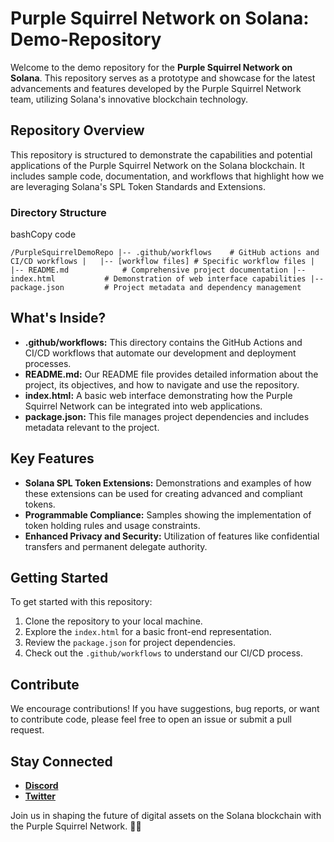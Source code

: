 Purple Squirrel Network on Solana: Demo-Repository
==================================================

Welcome to the demo repository for the **Purple Squirrel Network on Solana**. This repository serves as a prototype and showcase for the latest advancements and features developed by the Purple Squirrel Network team, utilizing Solana's innovative blockchain technology.

Repository Overview
-------------------

This repository is structured to demonstrate the capabilities and potential applications of the Purple Squirrel Network on the Solana blockchain. It includes sample code, documentation, and workflows that highlight how we are leveraging Solana's SPL Token Standards and Extensions.

### Directory Structure

bashCopy code

`/PurpleSquirrelDemoRepo |-- .github/workflows    # GitHub actions and CI/CD workflows |   |-- [workflow files] # Specific workflow files | |-- README.md            # Comprehensive project documentation |-- index.html           # Demonstration of web interface capabilities |-- package.json         # Project metadata and dependency management`

What's Inside?
--------------

*   **.github/workflows:** This directory contains the GitHub Actions and CI/CD workflows that automate our development and deployment processes.
*   **README.md:** Our README file provides detailed information about the project, its objectives, and how to navigate and use the repository.
*   **index.html:** A basic web interface demonstrating how the Purple Squirrel Network can be integrated into web applications.
*   **package.json:** This file manages project dependencies and includes metadata relevant to the project.

Key Features
------------

*   **Solana SPL Token Extensions:** Demonstrations and examples of how these extensions can be used for creating advanced and compliant tokens.
*   **Programmable Compliance:** Samples showing the implementation of token holding rules and usage constraints.
*   **Enhanced Privacy and Security:** Utilization of features like confidential transfers and permanent delegate authority.

Getting Started
---------------

To get started with this repository:

1.  Clone the repository to your local machine.
2.  Explore the `index.html` for a basic front-end representation.
3.  Review the `package.json` for project dependencies.
4.  Check out the `.github/workflows` to understand our CI/CD process.

Contribute
----------

We encourage contributions! If you have suggestions, bug reports, or want to contribute code, please feel free to open an issue or submit a pull request.

Stay Connected
--------------

*   **[Discord](#)**
*   **[Twitter](#)**

Join us in shaping the future of digital assets on the Solana blockchain with the Purple Squirrel Network. 🚀🌟
